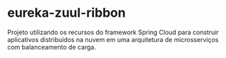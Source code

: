 # eureka-zuul-ribbon
Projeto utilizando os recursos do framework Spring Cloud para construir aplicativos distribuídos na nuvem em uma arquitetura de microsserviços com balanceamento de carga.
